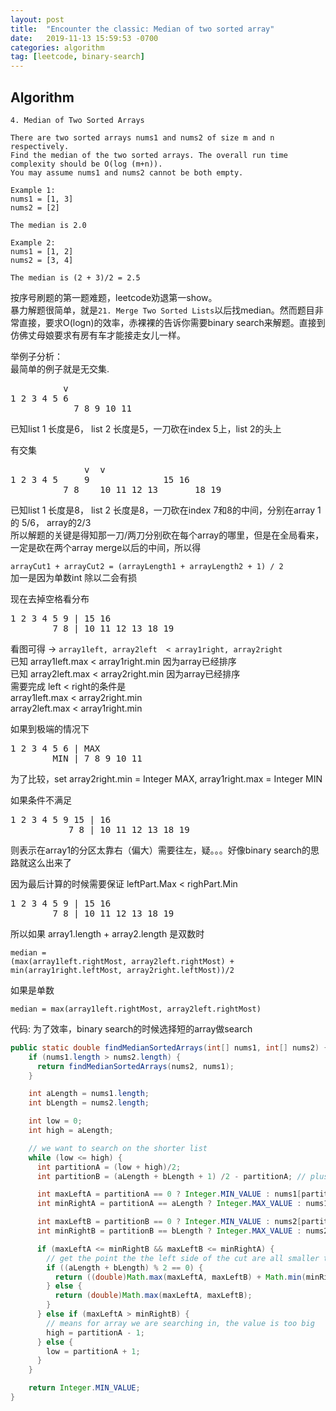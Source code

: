 ```yaml
---
layout: post
title:  "Encounter the classic: Median of two sorted array"
date:   2019-11-13 15:59:53 -0700
categories: algorithm
tag: [leetcode, binary-search]
---
```


## Algorithm

```text
4. Median of Two Sorted Arrays

There are two sorted arrays nums1 and nums2 of size m and n respectively.
Find the median of the two sorted arrays. The overall run time complexity should be O(log (m+n)).
You may assume nums1 and nums2 cannot be both empty.

Example 1:
nums1 = [1, 3]
nums2 = [2]

The median is 2.0

Example 2:
nums1 = [1, 2]
nums2 = [3, 4]

The median is (2 + 3)/2 = 2.5
```

按序号刷题的第一题难题，leetcode劝退第一show。  
暴力解题很简单，就是`21. Merge Two Sorted Lists`以后找median。然而题目非常直接，要求O(logn)的效率，赤裸裸的告诉你需要binary search来解题。直接到仿佛丈母娘要求有房有车才能接走女儿一样。

举例子分析：  
最简单的例子就是无交集.  
<pre>
          v
1 2 3 4 5 6  
            7 8 9 10 11 
</pre>
已知list 1 长度是6， list 2 长度是5，一刀砍在index 5上，list 2的头上

有交集

<pre>
              v  v
1 2 3 4 5     9              15 16
          7 8    10 11 12 13       18 19
</pre>
已知list 1 长度是8， list 2 长度是8，一刀砍在index 7和8的中间，分别在array 1的 5/6， array的2/3  
所以解题的关键是得知那一刀/两刀分别砍在每个array的哪里，但是在全局看来，一定是砍在两个array merge以后的中间，所以得

`arrayCut1 + arrayCut2 = (arrayLength1 + arrayLength2 + 1) / 2`  
加一是因为单数int 除以二会有损

现在去掉空格看分布  
<pre>
1 2 3 4 5 9 | 15 16
        7 8 | 10 11 12 13 18 19
</pre>

看图可得 -> `array1left, array2left  < array1right, array2right`  
已知 array1left.max < array1right.min 因为array已经排序  
已知 array2left.max < array2right.min 因为array已经排序  
需要完成 left < right的条件是  
array1left.max < array2right.min  
array2left.max < array1right.min

如果到极端的情况下  
<pre>
1 2 3 4 5 6 | MAX
        MIN | 7 8 9 10 11 
</pre>
为了比较，set array2right.min = Integer MAX, array1right.max = Integer MIN

如果条件不满足

<pre>
1 2 3 4 5 9 15 | 16
           7 8 | 10 11 12 13 18 19
</pre>
则表示在array1的分区太靠右（偏大）需要往左，疑。。。好像binary search的思路就这么出来了

因为最后计算的时候需要保证 leftPart.Max < righPart.Min
<pre>
1 2 3 4 5 9 | 15 16
        7 8 | 10 11 12 13 18 19
</pre>
所以如果 array1.length + array2.length 是双数时
```
median = 
(max(array1left.rightMost, array2left.rightMost) + min(array1right.leftMost, array2right.leftMost))/2
```
如果是单数
```
median = max(array1left.rightMost, array2left.rightMost)
```

代码:
为了效率，binary search的时候选择短的array做search
```java
public static double findMedianSortedArrays(int[] nums1, int[] nums2) {
    if (nums1.length > nums2.length) {
      return findMedianSortedArrays(nums2, nums1);
    }

    int aLength = nums1.length;
    int bLength = nums2.length;

    int low = 0;
    int high = aLength;

    // we want to search on the shorter list
    while (low <= high) {
      int partitionA = (low + high)/2;
      int partitionB = (aLength + bLength + 1) /2 - partitionA; // plus one for odd number

      int maxLeftA = partitionA == 0 ? Integer.MIN_VALUE : nums1[partitionA - 1];
      int minRightA = partitionA == aLength ? Integer.MAX_VALUE : nums1[partitionA];

      int maxLeftB = partitionB == 0 ? Integer.MIN_VALUE : nums2[partitionB - 1];
      int minRightB = partitionB == bLength ? Integer.MAX_VALUE : nums2[partitionB];

      if (maxLeftA <= minRightB && maxLeftB <= minRightA) {
        // get the point the the left side of the cut are all smaller than the right side of the cut
        if ((aLength + bLength) % 2 == 0) {
          return ((double)Math.max(maxLeftA, maxLeftB) + Math.min(minRightA, minRightB))/2;
        } else {
          return (double)Math.max(maxLeftA, maxLeftB);
        }
      } else if (maxLeftA > minRightB) {
        // means for array we are searching in, the value is too big
        high = partitionA - 1;
      } else {
        low = partitionA + 1;
      }
    }

    return Integer.MIN_VALUE;
}
```